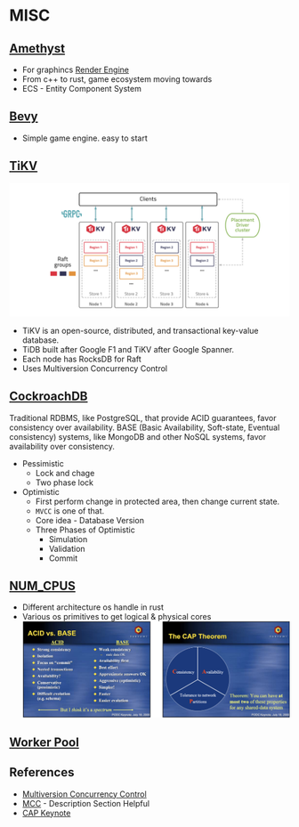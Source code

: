 # MISC

## [Amethyst](https://github.com/amethyst/amethyst)
- For graphincs [Render Engine](https://github.com/bjorn/tiled)
- From c++ to rust, game ecosystem moving towards
- ECS - Entity Component System

## [Bevy](https://github.com/bevyengine/bevy)
- Simple game engine. easy to start

## [TiKV](https://github.com/tikv/tikv)
![](./screen/TiKV.png)
- TiKV is an open-source, distributed, and transactional key-value database.
- TiDB built after Google F1 and TiKV after Google Spanner.
- Each node has RocksDB for Raft
- Uses Multiversion Concurrency Control

## [CockroachDB](https://github.com/cockroachdb/cockroach)
Traditional RDBMS, like PostgreSQL, that provide ACID guarantees, favor consistency over availability. BASE (Basic Availability, Soft-state, Eventual consistency) systems, like MongoDB and other NoSQL systems, favor availability over consistency. 

- Pessimistic
    - Lock and chage
    - Two phase lock
- Optimistic
    - First perform change in protected area, then change current state. 
    - `MVCC` is one of that.
    - Core idea  - Database Version
    - Three Phases of Optimistic
        - Simulation
        - Validation
        - Commit 

## [NUM_CPUS](https://github.com/seanmonstar/num_cpus/)
- Different architecture os handle in rust
- Various os primitives to get logical & physical cores
![](./screen/CAP.png)


## [Worker Pool](https://github.com/inaka/worker_pool)

## References
- [Multiversion Concurrency Control](https://www.youtube.com/watch?v=sxabCqWsFHg)
- [MCC](https://en.wikipedia.org/wiki/Multiversion_concurrency_control) - Description Section Helpful 
- [CAP Keynote](https://awoc.wolski.fi/dlib/big-data/Brewer_podc_keynote_2000.pdf)